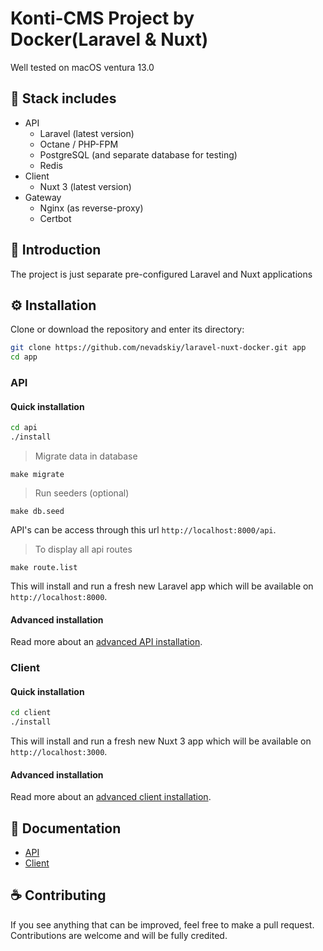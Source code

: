 # Konti-CMS Project by Docker(Laravel & Nuxt)

Well tested on macOS ventura 13.0

## 🍬 Stack includes

* API
  * Laravel (latest version)
  * Octane / PHP-FPM
  * PostgreSQL (and separate database for testing)
  * Redis
* Client
  * Nuxt 3 (latest version)
* Gateway
  * Nginx (as reverse-proxy)
  * Certbot

## 📜 Introduction

The project is just separate pre-configured Laravel and Nuxt applications


## ⚙ Installation

Clone or download the repository and enter its directory:

```bash
git clone https://github.com/nevadskiy/laravel-nuxt-docker.git app
cd app
```

### API

#### Quick installation

```bash
cd api
./install
```

> Migrate data in database
```
make migrate
```

> Run seeders (optional)
```
make db.seed
```

API's can be access through this url `http://localhost:8000/api`.

> To display all api routes

```
make route.list
```

This will install and run a fresh new Laravel app which will be available on `http://localhost:8000`.

#### Advanced installation

Read more about an [advanced API installation](./api/DOCUMENTATION.md).

### Client

#### Quick installation

```bash
cd client
./install
```

This will install and run a fresh new Nuxt 3 app which will be available on `http://localhost:3000`.

#### Advanced installation

Read more about an [advanced client installation](./client/DOCUMENTATION.md).

## 📑 Documentation

- [API](./api/DOCUMENTATION.md)
- [Client](./client/DOCUMENTATION.md)

## ☕ Contributing

If you see anything that can be improved, feel free to make a pull request.
Contributions are welcome and will be fully credited.
